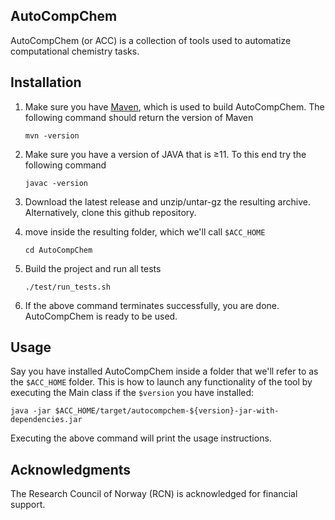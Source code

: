 ## AutoCompChem
AutoCompChem (or ACC) is a collection of tools used to automatize computational chemistry tasks.

## Installation
1) Make sure you have [Maven](https://maven.apache.org/), which is used to build AutoCompChem. The following command should return the version of Maven
    ```
    mvn -version
    ```
2) Make sure you have a version of JAVA that is &ge;11. To this end try the following command
    ``` 
    javac -version
    ```
3) Download the latest release and unzip/untar-gz the resulting archive. Alternatively, clone this github repository.

4) move inside the resulting folder, which we'll call `$ACC_HOME`
    ```
    cd AutoCompChem
    ```
5) Build the project and run all tests
    ```
    ./test/run_tests.sh
    ```
6) If the above command terminates successfully, you are done. AutoCompChem is ready to be used.

## Usage
Say you have installed AutoCompChem inside a folder that we'll refer to as the `$ACC_HOME` folder. This is how to launch any functionality of the tool by executing the Main class if the `$version` you have installed:

    java -jar $ACC_HOME/target/autocompchem-${version}-jar-with-dependencies.jar

Executing the above command will print the usage instructions.


## Acknowledgments
The Research Council of Norway (RCN) is acknowledged for financial support.
